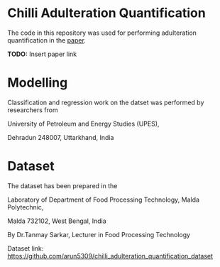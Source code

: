 # Chilli Adulteration Quantification

The code in this repository was used for performing adulteration quantification in the [paper](insertpaperlink.here).

**TODO:** Insert paper link

# Modelling

Classification and regression work on the datset was performed by researchers from

University of Petroleum and Energy Studies (UPES), 

Dehradun 248007, Uttarkhand, India

# Dataset

The dataset has been prepared in the 

Laboratory of Department of Food Processing Technology, Malda Polytechnic, 

Malda 732102, West Bengal, India 

By Dr.Tanmay Sarkar, Lecturer in Food Processing Technology

Dataset link: https://github.com/arun5309/chilli_adulteration_quantification_dataset

